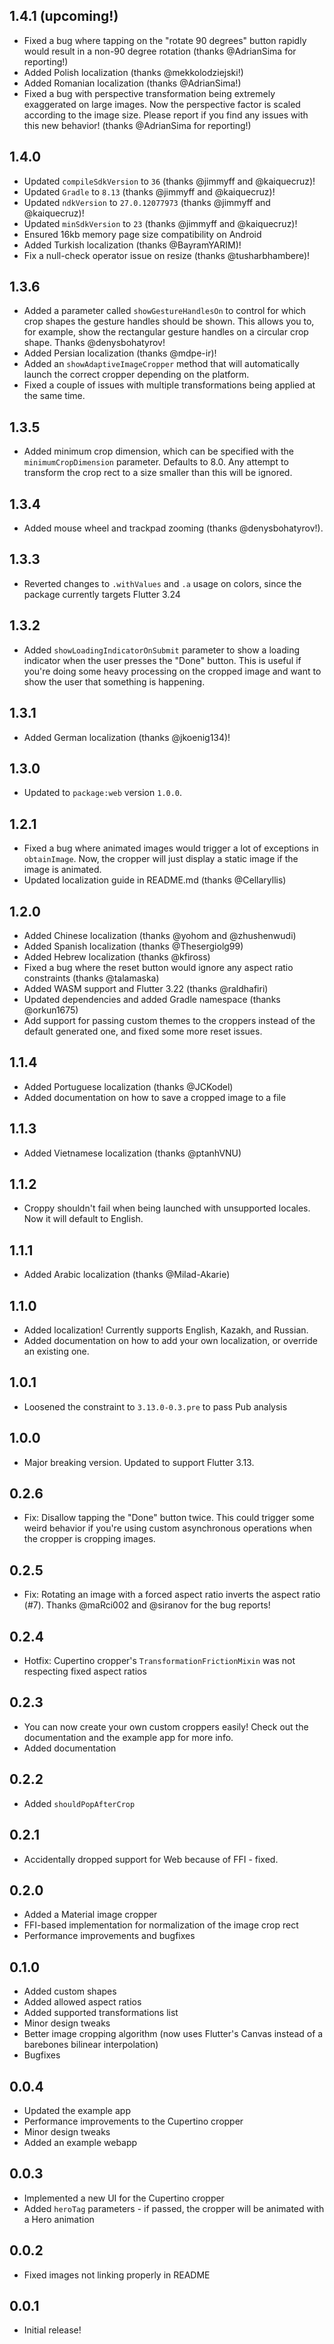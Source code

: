 ## 1.4.1 (upcoming!)

* Fixed a bug where tapping on the "rotate 90 degrees" button rapidly would result in a non-90 degree rotation (thanks @AdrianSima for reporting!)
* Added Polish localization (thanks @mekkolodziejski!)
* Added Romanian localization (thanks @AdrianSima!)
* Fixed a bug with perspective transformation being extremely exaggerated on large images. Now the perspective factor is scaled according to the image size. Please report if you find any issues with this new behavior! (thanks @AdrianSima for reporting!)

## 1.4.0

* Updated `compileSdkVersion` to `36` (thanks @jimmyff and @kaiquecruz)!
* Updated `Gradle` to `8.13` (thanks @jimmyff and @kaiquecruz)!
* Updated `ndkVersion` to `27.0.12077973` (thanks @jimmyff and @kaiquecruz)!
* Updated `minSdkVersion` to `23` (thanks @jimmyff and @kaiquecruz)!
* Ensured 16kb memory page size compatibility on Android
* Added Turkish localization (thanks @BayramYARIM)!
* Fix a null-check operator issue on resize (thanks @tusharbhambere)!

## 1.3.6

* Added a parameter called `showGestureHandlesOn` to control for which crop shapes the gesture handles should be shown. This allows you to, for example, show the rectangular gesture handles on a circular crop shape. Thanks @denysbohatyrov!
* Added Persian localization (thanks @mdpe-ir)!
* Added an `showAdaptiveImageCropper` method that will automatically launch the correct cropper depending on the platform.
* Fixed a couple of issues with multiple transformations being applied at the same time.

## 1.3.5

* Added minimum crop dimension, which can be specified with the `minimumCropDimension` parameter. Defaults to 8.0. Any attempt to transform the crop rect to a size smaller than this will be ignored.

## 1.3.4

* Added mouse wheel and trackpad zooming (thanks @denysbohatyrov!).

## 1.3.3

* Reverted changes to `.withValues` and `.a` usage on colors, since the package currently targets Flutter 3.24

## 1.3.2

* Added `showLoadingIndicatorOnSubmit` parameter to show a loading indicator when the user presses the "Done" button. This is useful if you're doing some heavy processing on the cropped image and want to show the user that something is happening.

## 1.3.1

* Added German localization (thanks @jkoenig134)! 

## 1.3.0

* Updated to `package:web` version `1.0.0`.

## 1.2.1

* Fixed a bug where animated images would trigger a lot of exceptions in `obtainImage`. Now, the cropper will just display a static image if the image is animated.
* Updated localization guide in README.md (thanks @Cellaryllis)

## 1.2.0

* Added Chinese localization (thanks @yohom and @zhushenwudi)
* Added Spanish localization (thanks @Thesergiolg99)
* Added Hebrew localization (thanks @kfiross)
* Fixed a bug where the reset button would ignore any aspect ratio constraints (thanks @talamaska)
* Added WASM support and Flutter 3.22 (thanks @raldhafiri)
* Updated dependencies and added Gradle namespace (thanks @orkun1675)
* Add support for passing custom themes to the croppers instead of the default generated one, and fixed some more reset issues.

## 1.1.4

* Added Portuguese localization (thanks @JCKodel)
* Added documentation on how to save a cropped image to a file

## 1.1.3

* Added Vietnamese localization (thanks @ptanhVNU)

## 1.1.2

* Croppy shouldn't fail when being launched with unsupported locales. Now it will default to English.

## 1.1.1

* Added Arabic localization (thanks @Milad-Akarie)

## 1.1.0

* Added localization! Currently supports English, Kazakh, and Russian.
* Added documentation on how to add your own localization, or override an existing one.

## 1.0.1

* Loosened the constraint to `3.13.0-0.3.pre` to pass Pub analysis

## 1.0.0

* Major breaking version. Updated to support Flutter 3.13.

## 0.2.6

* Fix: Disallow tapping the "Done" button twice. This could trigger some weird behavior if you're using custom asynchronous operations when the cropper is cropping images.

## 0.2.5

* Fix: Rotating an image with a forced aspect ratio inverts the aspect ratio (#7). Thanks @maRci002 and @siranov for the bug reports!

## 0.2.4

* Hotfix: Cupertino cropper's `TransformationFrictionMixin` was not respecting fixed aspect ratios

## 0.2.3

* You can now create your own custom croppers easily! Check out the documentation and the example app for more info.
* Added documentation

## 0.2.2

* Added `shouldPopAfterCrop`

## 0.2.1

* Accidentally dropped support for Web because of FFI - fixed.

## 0.2.0

* Added a Material image cropper
* FFI-based implementation for normalization of the image crop rect
* Performance improvements and bugfixes

## 0.1.0

* Added custom shapes
* Added allowed aspect ratios
* Added supported transformations list
* Minor design tweaks
* Better image cropping algorithm (now uses Flutter's Canvas instead of a barebones bilinear interpolation)
* Bugfixes

## 0.0.4

* Updated the example app
* Performance improvements to the Cupertino cropper
* Minor design tweaks
* Added an example webapp

## 0.0.3

* Implemented a new UI for the Cupertino cropper
* Added `heroTag` parameters - if passed, the cropper will be animated with a Hero animation

## 0.0.2

* Fixed images not linking properly in README

## 0.0.1

* Initial release!
